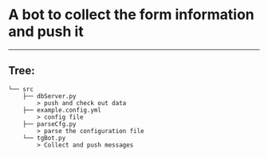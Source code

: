 # A bot to collect the form information and push it

---

## Tree:

```
└── src
    ├── dbServer.py
        > push and check out data
    ├── example.config.yml
        > config file
    ├── parseCfg.py
        > parse the configuration file
    └── tgBot.py
        > Collect and push messages
```
